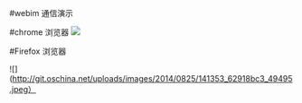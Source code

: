 #webim 通信演示

#chrome 浏览器
![](http://git.oschina.net/uploads/images/2014/0825/141352_9930973c_49495.jpeg)

#Firefox 浏览器

![](http://git.oschina.net/uploads/images/2014/0825/141353_62918bc3_49495.jpeg）